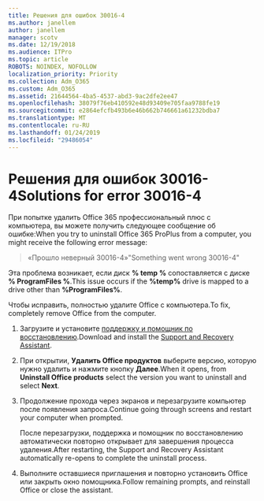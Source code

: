 ```yaml
---
title: Решения для ошибок 30016-4
ms.author: janellem
author: janellem
manager: scotv
ms.date: 12/19/2018
ms.audience: ITPro
ms.topic: article
ROBOTS: NOINDEX, NOFOLLOW
localization_priority: Priority
ms.collection: Adm_O365
ms.custom: Adm_O365
ms.assetid: 21644564-4ba5-4537-abd3-9ac2dfe2ee47
ms.openlocfilehash: 38079f76eb410592e48d93409e705faa9788fe19
ms.sourcegitcommit: e2864efcfb493b6e46b662b746661a61232bdba7
ms.translationtype: MT
ms.contentlocale: ru-RU
ms.lasthandoff: 01/24/2019
ms.locfileid: "29486054"
---
```

# <a name="solutions-for-error-30016-4"></a><span data-ttu-id="ef3bd-102">Решения для ошибок 30016-4</span><span class="sxs-lookup"><span data-stu-id="ef3bd-102">Solutions for error 30016-4</span></span>

<span data-ttu-id="ef3bd-103">При попытке удалить Office 365 профессиональный плюс с компьютера, вы можете получить следующее сообщение об ошибке:</span><span class="sxs-lookup"><span data-stu-id="ef3bd-103">When you try to uninstall Office 365 ProPlus from a computer, you might receive the following error message:</span></span>
  
> <span data-ttu-id="ef3bd-104">«Прошло неверный 30016-4»</span><span class="sxs-lookup"><span data-stu-id="ef3bd-104">"Something went wrong 30016-4"</span></span>
    
<span data-ttu-id="ef3bd-105">Эта проблема возникает, если диск **% temp %** сопоставляется с диске **% ProgramFiles %**.</span><span class="sxs-lookup"><span data-stu-id="ef3bd-105">This issue occurs if the **%temp%** drive is mapped to a drive other than **%ProgramFiles%**.</span></span> 
  
<span data-ttu-id="ef3bd-106">Чтобы исправить, полностью удалите Office с компьютера.</span><span class="sxs-lookup"><span data-stu-id="ef3bd-106">To fix, completely remove Office from the computer.</span></span>
  
1. <span data-ttu-id="ef3bd-107">Загрузите и установите [поддержку и помощник по восстановлению](https://aka.ms/SARA-OfficeUninstall-Alchemy).</span><span class="sxs-lookup"><span data-stu-id="ef3bd-107">Download and install the [Support and Recovery Assistant](https://aka.ms/SARA-OfficeUninstall-Alchemy).</span></span>
    
2. <span data-ttu-id="ef3bd-108">При открытии, **Удалить Office продуктов** выберите версию, которую нужно удалить и нажмите кнопку **Далее**.</span><span class="sxs-lookup"><span data-stu-id="ef3bd-108">When it opens, from **Uninstall Office products** select the version you want to uninstall and select **Next**.</span></span> 
    
3. <span data-ttu-id="ef3bd-109">Продолжение прохода через экранов и перезагрузите компьютер после появления запроса.</span><span class="sxs-lookup"><span data-stu-id="ef3bd-109">Continue going through screens and restart your computer when prompted.</span></span>
    
    <span data-ttu-id="ef3bd-110">После перезагрузки, поддержка и помощник по восстановлению автоматически повторно открывает для завершения процесса удаления.</span><span class="sxs-lookup"><span data-stu-id="ef3bd-110">After restarting, the Support and Recovery Assistant automatically re-opens to complete the uninstall process.</span></span>
    
4. <span data-ttu-id="ef3bd-111">Выполните оставшиеся приглашения и повторно установить Office или закрыть окно помощника.</span><span class="sxs-lookup"><span data-stu-id="ef3bd-111">Follow remaining prompts, and reinstall Office or close the assistant.</span></span>
    

